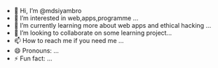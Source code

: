 - 👋 Hi, I’m @mdsiyambro
- 👀 I’m interested in  web,apps,programme ...
- 🌱 I’m currently learning more about web apps and ethical hacking  ...
- 💞️ I’m looking to collaborate on some learning project...
- 📫 How to reach me if you need me  ...
- 😄 Pronouns: ...
- ⚡ Fun fact: ...

<!---
mdsiyambro/mdsiyambro is a ✨ special ✨ repository because its `README.md` (this file) appears on your GitHub profile.
You can click the Preview link to take a look at your changes.
--->
